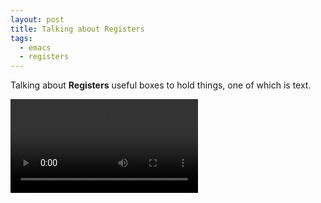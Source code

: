 ```yaml
---
layout: post
title: Talking about Registers
tags:
  - emacs
  - registers
---
```


Talking about **Registers** useful boxes to hold things, one of which is text.

<video controls autoplay>
  <source src="/public/videos/761088375029846016.mp4" type="video/mp4">
    Sorry your browser does not support the video tag, maybe time to upgrade?
</video>
